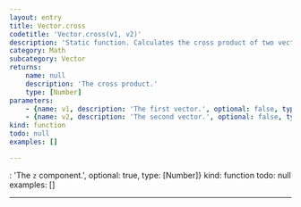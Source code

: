 ```yaml
---
layout: entry
title: Vector.cross
codetitle: 'Vector.cross(v1, v2)'
description: 'Static function. Calculates the cross product of two vectors. Is meant to be called "static" i.e. `Vector.cross(v1, v2);`'
category: Math
subcategory: Vector
returns:
    name: null
    description: 'The cross product.'
    type: [Number]
parameters:
    - {name: v1, description: 'The first vector.', optional: false, type: [Vector]}
    - {name: v2, description: 'The second vector.', optional: false, type: [Vector]}
kind: function
todo: null
examples: []

---
```

: 'The `z` component.', optional: true, type: [Number]}
kind: function
todo: null
examples: []

---
